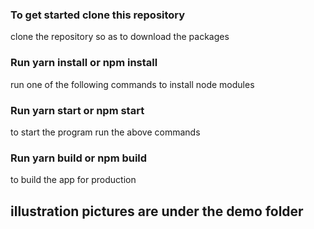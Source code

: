 ### To get started clone this repository

clone the repository so as to download the packages

### Run yarn install or npm install

run one of the following commands to install node modules

### Run yarn start or npm start

to start the program run the above commands

### Run yarn build or npm build

to build the app for production

## illustration pictures are under the demo folder
